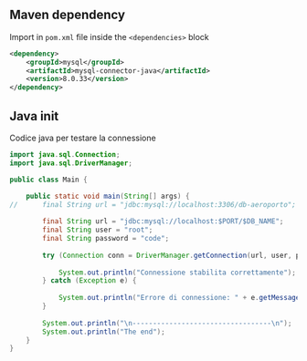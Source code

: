 ## Maven dependency
Import in `pom.xml` file inside the `<dependencies>` block
```xml
<dependency>
    <groupId>mysql</groupId>
    <artifactId>mysql-connector-java</artifactId>
    <version>8.0.33</version>
</dependency>
```

## Java init
Codice java per testare la connessione
```java
import java.sql.Connection;
import java.sql.DriverManager;

public class Main {

	public static void main(String[] args) {
//		final String url = "jdbc:mysql://localhost:3306/db-aeroporto";
		
		final String url = "jdbc:mysql://localhost:$PORT/$DB_NAME";
		final String user = "root";
		final String password = "code";
		
		try (Connection conn = DriverManager.getConnection(url, user, password)) {
			
			System.out.println("Connessione stabilita correttamente");
		} catch (Exception e) {
			
			System.out.println("Errore di connessione: " + e.getMessage());
		}
		
		System.out.println("\n----------------------------------\n");
		System.out.println("The end");
	}
}
```